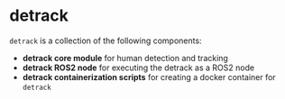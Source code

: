 # detrack

``detrack`` is a collection of the following components:

- **detrack core module** for human detection and tracking
- **detrack ROS2 node** for executing the detrack as a ROS2 node
- **detrack containerization scripts** for creating a docker container for ```detrack```